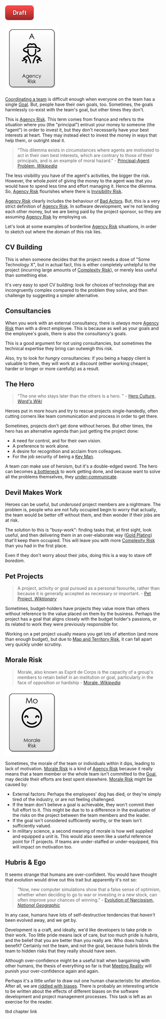 ![Draft](images/state/draft.png)

![Agency Risk](images/generated/agency-risk.png)

[Coordinating a team](Coordination-Risk) is difficult enough when everyone on the team has a single [Goal](Goal-In-Mind).  But, people have their own goals, too.  Sometimes, the goals harmlessly co-exist with the team's goal, but other times they don't.

This is [Agency Risk](Agency-Risk).   This term comes from finance and refers to the situation where you (the "principal") entrust your money to someone (the "agent") in order to invest it, but they don't necessarily have your best interests at heart.  They may instead elect to invest the money in ways that help them, or outright steal it.  

> "This dilemma exists in circumstances where agents are motivated to act in their own best interests, which are contrary to those of their principals, and is an example of moral hazard." - [Principal-Agent Problem, _Wikipedia_](https://en.wikipedia.org/wiki/Principal–agent_problem)

The less visibility you have of the agent's activities, the bigger the risk.  However, the whole _point_ of giving the money to the agent was that you would have to spend less time and effort managing it.  Hence the dilemma.  So, [Agency Risk](Agency-Risk) flourishes where there is [Invisibility Risk](Communication-Risk).

[Agency Risk](Agency-Risk) clearly includes the behaviour of [Bad Actors](https://en.wiktionary.org/wiki/bad_actor).  But, this is a very strict definition of [Agency Risk](Agency-Risk).   In software development, we're not lending each other money, but we are being paid by the project sponsor, so they are assuming [Agency Risk](Agency-Risk) by employing us.   

Let's look at some examples of borderline [Agency Risk](Agency-Risk) situations, in order to sketch out where the domain of this risk lies.

## CV Building

This is when someone decides that the project needs a dose of "Some Technology X", but in actual fact, this is either completely unhelpful to the project (incurring large amounts of [Complexity Risk](Complexity-Risk)), or merely less useful than something else.  

It's very easy to spot CV building:  look for choices of technology that are incongruently complex compared to the problem they solve, and then challenge by suggesting a simpler alternative.    

## Consultancies

When you work with an external consultancy, there is *always* more [Agency Risk](Agency-Risk) than with a direct employee.  This is because as well as your goals and the employee's goals, there is also the consultancy's goals.  

This is a good argument for not using consultancies, but sometimes the technical expertise they bring can outweigh this risk.

Also, try to look for _hungry_ consultancies:  if you being a happy client is valuable to them, they will work at a discount (either working cheaper, harder or longer or more carefully) as a result.

## The Hero

> "The one who stays later than the others is a hero. " - [Hero Culture, _Ward's Wiki_](http://wiki.c2.com/?HeroCulture)

Heroes put in more hours and try to rescue projects single-handedly, often cutting corners like team communication and process in order to get there.   

Sometimes, projects don't get done without heroes.  But other times, the hero has an alternative agenda than just getting the project done:

- A need for control, and for their own vision.
- A preference to work alone.
- A desire for recognition and acclaim from colleagues.
- For the job security of being a [Key Man](https://en.wikipedia.org/wiki/Key_person_insurance).

A team _can_ make use of heroism, but it's a double-edged sword.  The hero can becomes [a bottleneck](Coordination-Risk) to work getting done, and because want to solve all the problems themselves, they [under-communicate](Communication-Risk).  

## Devil Makes Work

Heroes can be useful, but _underused_ project members are a nightmare.   The problem is, people who are not fully occupied begin to worry that actually, the team would be better off without them, and then wonder if their jobs are at risk.

The solution to this is "busy-work":  finding tasks that, at first sight, look useful, and then delivering them in an over-elaborate way ([Gold Plating](https://en.wikipedia.org/wiki/Gold_plating_(software_engineering))) that'll keep them occupied.  This will leave you with more [Complexity Risk](Complexity-Risk) than you had in the first place.

Even if they don't worry about their jobs, doing this is a way to stave off _boredom_.

## Pet Projects

> A project, activity or goal pursued as a personal favourite, rather than because it is generally accepted as necessary or important.  - [Pet Project, _Wiktionary_](https://en.wiktionary.org/wiki/pet_project)

Sometimes, budget-holders have projects they value more than others without reference to the value placed on them by the business.  Perhaps the project has a goal that aligns closely with the budget holder's passions, or its related to work they were previously responsible for.  

Working on a pet project usually means you get lots of attention (and more than enough budget), but due to [Map and Territory Risk](Map-And-Territory-Risk), it can fall apart very quickly under scrutiny.

## Morale Risk

> Morale, also known as Esprit de Corps is the capacity of a group's members to retain belief in an institution or goal, particularly in the face of opposition or hardship - [Morale, _Wikipedia_](https://en.wikipedia.org/wiki/Morale) 

![Morale Risk](images/generated/morale-risk.png)

Sometimes, the morale of the team or individuals within it dips, leading to lack of motivation.  [Morale Risk](Agency-Risk#morale-risk) is a kind of [Agency Risk](Agency-Risk) because it really means that a team member or the whole team isn't committed to the [Goal](Goal-In-Mind), may decide their efforts are best spent elsewhere.  [Morale Risk](Agency-Risk#morale-risk) might be caused by:

 - External factors:  Perhaps the employees' dog has died, or they're simply tired of the industry, or are not feeling challenged.
 - If the team don't believe a goal is achievable, they won't commit their full effort to it.  This might be due to to a difference in the evaluation of the risks on the project between the team members and the leader.
 - If the goal isn't considered sufficiently worthy, or the team isn't sufficiently valued.
 - In military science, a second meaning of morale is how well supplied and equipped a unit is.  This would also seem like a useful reference point for IT projects.  If teams are under-staffed or under-equipped, this will impact on motivation too.

## Hubris & Ego

It seems strange that humans are over-confident.  You would have thought that evolution would drive out this trait but apparently it's not so:

> "Now, new computer simulations show that a false sense of optimism, whether when deciding to go to war or investing in a new stock, can often improve your chances of winning." - [Evolution of Narcissism, _National Geographic_](https://news.nationalgeographic.com/news/2011/09/110914-optimism-narcissism-overconfidence-hubris-evolution-science-nature/)

In any case, humans have lots of self-destructive tendencies that _haven't_ been evolved away, and we get by.  

Development is a craft, and ideally, we'd like developers to take pride in their work.   Too little pride means lack of care, but too much pride is _hubris_, and the belief that you are better than you really are.  Who does hubris benefit?  Certainly not the team, and not the goal, because hubris blinds the team to hidden risks that they really should have seen.   

Although over-confidence might be a useful trait when bargaining with other humans, the thesis of everything so far is that [Meeting Reality](Meet-Reality) will punish your over-confidence again and again. 

Perhaps it's a little unfair to draw out one human characteristic for attention.   After all, we are [riddled with biases](https://en.wikipedia.org/wiki/List_of_cognitive_biases).  There is probably an interesting article to be written about the effects of different biases on the software development and project management processes.  This task is left as an exercise for the reader.

tbd chapter link



